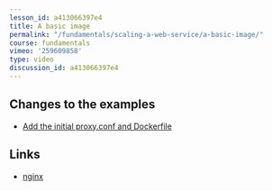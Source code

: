 ```yaml
---
lesson_id: a413066397e4
title: A basic image
permalink: "/fundamentals/scaling-a-web-service/a-basic-image/"
course: fundamentals
vimeo: '259609858'
type: video
discussion_id: a413066397e4
---
```


## Changes to the examples
* [Add the initial proxy.conf and Dockerfile](https://github.com/learndocker/docker_examples/commit/4b2faa8)

## Links
* [nginx](http://nginx.org/en/docs/http/load_balancing.html)
